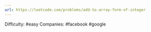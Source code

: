 ```yaml
---
url: https://leetcode.com/problems/add-to-array-form-of-integer
---
```


Difficulty: #easy
Companies: #facebook #google